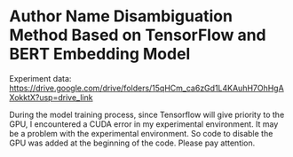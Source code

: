 # Author Name Disambiguation Method Based on TensorFlow and BERT Embedding Model


Experiment data:
https://drive.google.com/drive/folders/15qHCm_ca6zGd1L4KAuhH7OhHgAXokktX?usp=drive_link

During the model training process, since Tensorflow will give priority to the GPU, I encountered a CUDA error in my experimental environment. It may be a problem with the experimental environment. So code to disable the GPU was added at the beginning of the code. Please pay attention.

